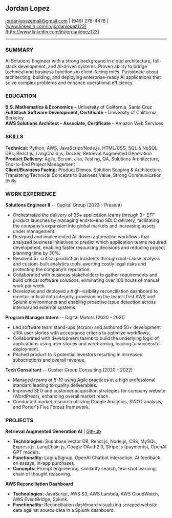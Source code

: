 ## Jordan Lopez  
[jordanlopezemail@gmail.com](mailto:jordanlopezemail@gmail.com) | (949) 278-4478 | [www.linkedin.com/in/jordanlopez123](http://www.linkedin.com/in/jordanlopez123)  

---  

### SUMMARY  
AI Solutions Engineer with a strong background in cloud architecture, full-stack development, and AI-driven systems. Proven ability to bridge technical and business functions in client-facing roles. Passionate about architecting, building, and deploying enterprise-ready AI applications that solve complex problems and enhance operational efficiency.  

### EDUCATION  
**B.S. Mathematics & Economics** – University of California, Santa Cruz  
**Full Stack Software Development, Certificate** – University of California, Berkeley  
**AWS Solutions Architect – Associate, Certificate** – Amazon Web Services  

### SKILLS  
**Technical:** Python, AWS, JavaScript/Node.js, HTML/CSS, SQL & NoSQL DBs, React.js, LangChain.js, Docker, Retrieval Augmented Generation  
**Product Delivery:** Agile, Scrum, Jira, Testing, QA, Solutions Architecture, End-to-End Project Management  
**Client/Business Facing:** Product Demos, Solution Scoping & Architecture, Translating Technical Concepts to Business Value, Strong Communication Skills  

### WORK EXPERIENCE  
**Solutions Engineer II** -- Capital Group (2023 - Present)  
- Orchestrated the delivery of 36+ application teams through 3+ ETF product launches by managing end-to-end SDLC delivery, facilitating the company’s expansion into global markets and increasing assets under management.  
- Designed and implemented AI-driven automation workflows that analyzed business initiatives to predict which application teams required development, enabling faster resourcing decisions and reducing project planning time by 30%.  
- Resolved 5+ critical production incidents through root-cause analysis and custom-built analytics tools, averting costly legal risks and protecting the company’s reputation.  
- Collaborated with business stakeholders to gather requirements and build critical software solutions, eliminating over 100 hours of manual work per week.  
- Developed and deployed a high-visibility reconciliation dashboard to monitor critical data integrity, provisioning the team’s first AWS and Splunk environments and enabling proactive issue detection across internal and external systems.  

**Program Manager Intern** -- Digital Motors (2020 - 2021)  
- Led software team stand-ups (scrum) and authored 50+ development JIRA user stories with acceptance criteria to optimize workflows.  
- Collaborated with development teams to build the underlying logic of applications using user stories and wireframing, leading to successful deployment.  
- Pitched product to 5 potential investors resulting in increased subscriptions and overall revenue.  

**Tech Consultant** -- Gesher Group Consulting (2020 - 2022)  
- Managed teams of 5-10 using Agile practices at a high professional standard leading to quality deliverables.  
- Improved SEO and customer acquisition strategies for company website (WordPress), enhancing overall market reach.  
- Conducted market research utilizing Google Analytics, SWOT analysis, and Porter's Five Forces framework.  

### PROJECTS  
**Retrieval Augmented Generation AI** | [GitHub](https://github.com/Lopez-Jordan/UC-Chatbot)  
- **Technologies:** Supabase vector DB, React.js, Node.js, CSS, MySQL, Express.js, LangChain.js, Google OAuth2.0, Stripe.js (payments), OpenAI GPT models.  
- **Functionality:** Login/Signup, OpenAI Chatbot interaction, AI feedback on essays, in-app purchases.  
- **Concepts:** Prompt engineering, similarity search, few-shot learning, chain of thought reasoning.  

**AWS Reconciliation Dashboard**  
- **Technologies:** JavaScript, AWS S3, AWS Lambda, AWS CloudWatch, AWS EventBridge, Splunk.  
- **Functionality:** Reconciliation dashboard visualizing scraped website data against source data in a Splunk dashboard.